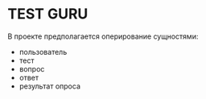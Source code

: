 # TEST GURU

В проекте предполагается оперирование сущностями:
* пользователь
* тест
* вопрос
* ответ
* результат опроса
